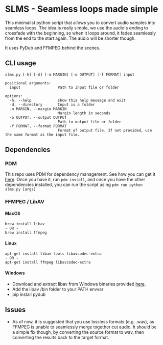 # SLMS - Seamless loops made simple
This minimalist python script that allows you to convert audio samples into seamless loops. The idea is really simple, we use the audio's ending to crossfade with the beginning, so when it loops around, it fades seamlessly from the end to the start again. The audio will be shorter though.

It uses PyDub and FFMPEG behind the scenes.
## CLI usage
```
slms.py [-h] [-d] [-m MARGIN] [-o OUTPUT] [-f FORMAT] input

positional arguments:
  input                 Path to input file or folder

options:
  -h, --help            show this help message and exit
  -d, --directory       Input is a folder
  -m MARGIN, --margin MARGIN
                        Margin length in seconds
  -o OUTPUT, --output OUTPUT
                        Path to output file or folder
  -f FORMAT, --format FORMAT
                        Format of output file. If not provided, use the same format as the input file.
````
## Dependencies
### PDM
This repo uses PDM for dependency management. See how you can get it [here](https://github.com/shiukaheng/slms/edit/main/README.mdhttps://pdm.fming.dev/latest/#installation). Once you have it, run ```pdm install```, and once you have the other dependencies installed, you can run the script using ```pdm run python slms.py [args]```
### FFMPEG / LibAV
#### MacOS
```
brew install libav
- OR -
brew install ffmpeg
```
#### Linux
```
apt-get install libav-tools libavcodec-extra
- OR -
apt-get install ffmpeg libavcodec-extra
```
#### Windows
- Download and extract libav from Windows binaries provided [here](http://builds.libav.org/windows/).
- Add the libav /bin folder to your PATH envvar
- pip install pydub

## Issues
- As of now, it is suggested that you use lossless formats (e.g. .wav), as FFMPEG is unable to seamlessly merge together cut audio. It should be a simple fix though, by converting the source format to wav, then converting the results back to the target format.
